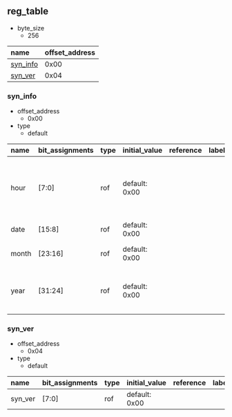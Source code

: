 ## reg_table

* byte_size
    * 256

|name|offset_address|
|:--|:--|
|[syn_info](#reg_table-syn_info)|0x00|
|[syn_ver](#reg_table-syn_ver)|0x04|

### <div id="reg_table-syn_info"></div>syn_info

* offset_address
    * 0x00
* type
    * default

|name|bit_assignments|type|initial_value|reference|labels|comment|
|:--|:--|:--|:--|:--|:--|:--|
|hour|[7:0]|rof|default: 0x00|||Synthesis date: Hour, binary-coded decimal expression|
|date|[15:8]|rof|default: 0x00|||Synthesis date: Date|
|month|[23:16]|rof|default: 0x00|||Synthesis date: Month|
|year|[31:24]|rof|default: 0x00|||Synthesis date: Last two figures of A.D.|

### <div id="reg_table-syn_ver"></div>syn_ver

* offset_address
    * 0x04
* type
    * default

|name|bit_assignments|type|initial_value|reference|labels|comment|
|:--|:--|:--|:--|:--|:--|:--|
|syn_ver|[7:0]|rof|default: 0x00|||Firmware Version|
